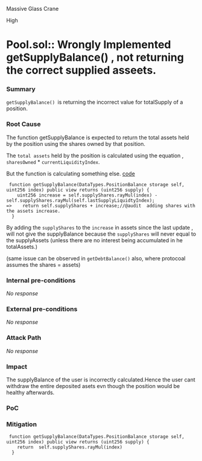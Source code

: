 Massive Glass Crane

High

# Pool.sol:: Wrongly Implemented getSupplyBalance() , not returning the correct supplied asseets.

### Summary

`getSupplyBalance() `is returning the incorrect value for totalSupply of a position.



### Root Cause


The function getSupplyBalance is expected to return the total assets held by the position using the shares owned by that position.

The `total assets` held by the position is calculated using the equation ,
`sharesOwned` * `currentLiquidityIndex`. 

But the function is calculating something else.
[code](https://github.com/sherlock-audit/2024-06-new-scope/blob/c8300e73f4d751796daad3dadbae4d11072b3d79/zerolend-one/contracts/core/pool/configuration/PositionBalanceConfiguration.sol#L126-L129)
```solidity
 function getSupplyBalance(DataTypes.PositionBalance storage self, uint256 index) public view returns (uint256 supply) {
    uint256 increase = self.supplyShares.rayMul(index) - self.supplyShares.rayMul(self.lastSupplyLiquidtyIndex);
=>    return self.supplyShares + increase;//@audit  adding shares with the assets increase.
  }
``` 
By adding the `supplyShares` to the `increase` in assets since the last update , will not give the supplyBalance because the `supplyShares` will never equal to the supplyAssets (unless there are no interest being accumulated in he totalAssets.)

(same issue can be observed in `getDebtBalance()` also, where protocoal assumes the shares = assets)

### Internal pre-conditions
_No response_


### External pre-conditions

_No response_

### Attack Path

_No response_

### Impact
The supplyBalance of the user is incorrectly calculated.Hence the user cant withdraw the entire deposited asets evn though the position would be healthy afterwards.


### PoC


### Mitigation
```solidity
 function getSupplyBalance(DataTypes.PositionBalance storage self, uint256 index) public view returns (uint256 supply) {
    return  self.supplyShares.rayMul(index) 
  } 
```